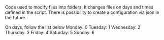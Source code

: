 Code used to modify files into folders. It changes files on days and times defined in the script. There is possibility to create a configuration via json in the future.

On days, follow the list below
Monday: 0
Tuesday: 1
Wednesday: 2
Thursday: 3
Friday: 4
Saturday: 5
Sunday: 6
